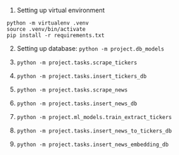 
1. Setting up virtual environment

```
python -m virtualenv .venv
source .venv/bin/activate
pip install -r requirements.txt
```

2. Setting up database: `python -m project.db_models`

3. `python -m project.tasks.scrape_tickers`

4. `python -m project.tasks.insert_tickers_db`

5. `python -m project.tasks.scrape_news`

6. `python -m project.tasks.insert_news_db`

7. `python -m project.ml_models.train_extract_tickers`

8. `python -m project.tasks.insert_news_to_tickers_db`

9. `python -m project.tasks.insert_news_embedding_db`